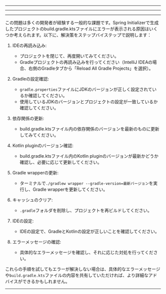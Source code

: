 

---



---



---

この問題は多くの開発者が経験する一般的な課題です。Spring Initializerで生成したプロジェクトのbuild.gradle.ktsファイルにエラーが表示される原因はいくつか考えられます。以下に、解決策をステップバイステップで説明します：

1. IDEの再読み込み:
   - プロジェクトを閉じて、再度開いてみてください。
   - Gradleプロジェクトの再読み込みを行ってください（IntelliJ IDEAの場合、右側のGradleタブから「Reload All Gradle Projects」を選択）。

2. Gradleの設定確認:
   - `gradle.properties`ファイルにJDKのバージョンが正しく設定されているか確認してください。
   - 使用しているJDKのバージョンとプロジェクトの設定が一致しているか確認してください。

3. 依存関係の更新:
   - build.gradle.ktsファイル内の依存関係のバージョンを最新のものに更新してみてください。

4. Kotlin pluginのバージョン確認:
   - build.gradle.ktsファイル内のKotlin pluginのバージョンが最新かどうか確認し、必要に応じて更新してください。

5. Gradle wrapperの更新:
   - ターミナルで`./gradlew wrapper --gradle-version=最新バージョン`を実行し、Gradle wrapperを更新してください。

6. キャッシュのクリア:
   - `.gradle`フォルダを削除し、プロジェクトを再ビルドしてください。

7. IDEの設定:
   - IDEの設定で、GradleとKotlinの設定が正しいことを確認してください。

8. エラーメッセージの確認:
   - 具体的なエラーメッセージを確認し、それに応じた対処を行ってください。

これらの手順を試してもエラーが解決しない場合は、具体的なエラーメッセージや`build.gradle.kts`ファイルの内容を共有していただければ、より詳細なアドバイスができるかもしれません。

---
